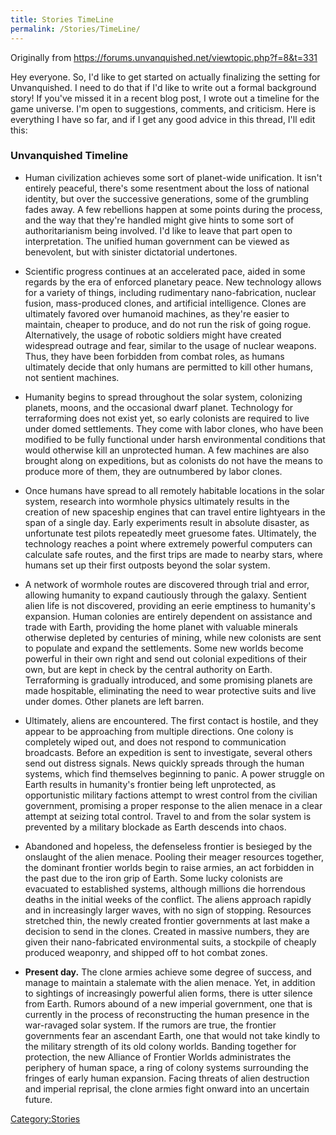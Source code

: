 ```yaml
---
title: Stories TimeLine
permalink: /Stories/TimeLine/
---
```


Originally from
<https://forums.unvanquished.net/viewtopic.php?f=8&t=331>

Hey everyone. So, I'd like to get started on actually finalizing the
setting for Unvanquished. I need to do that if I'd like to write out a
formal background story! If you've missed it in a recent blog post, I
wrote out a timeline for the game universe. I'm open to suggestions,
comments, and criticism. Here is everything I have so far, and if I get
any good advice in this thread, I'll edit this:

### Unvanquished Timeline

- Human civilization achieves some sort of planet-wide unification. It
  isn't entirely peaceful, there's some resentment about the loss of
  national identity, but over the successive generations, some of the
  grumbling fades away. A few rebellions happen at some points during
  the process, and the way that they're handled might give hints to some
  sort of authoritarianism being involved. I'd like to leave that part
  open to interpretation. The unified human government can be viewed as
  benevolent, but with sinister dictatorial undertones.

<!-- -->

- Scientific progress continues at an accelerated pace, aided in some
  regards by the era of enforced planetary peace. New technology allows
  for a variety of things, including rudimentary nano-fabrication,
  nuclear fusion, mass-produced clones, and artificial intelligence.
  Clones are ultimately favored over humanoid machines, as they're
  easier to maintain, cheaper to produce, and do not run the risk of
  going rogue. Alternatively, the usage of robotic soldiers might have
  created widespread outrage and fear, similar to the usage of nuclear
  weapons. Thus, they have been forbidden from combat roles, as humans
  ultimately decide that only humans are permitted to kill other humans,
  not sentient machines.

<!-- -->

- Humanity begins to spread throughout the solar system, colonizing
  planets, moons, and the occasional dwarf planet. Technology for
  terraforming does not exist yet, so early colonists are required to
  live under domed settlements. They come with labor clones, who have
  been modified to be fully functional under harsh environmental
  conditions that would otherwise kill an unprotected human. A few
  machines are also brought along on expeditions, but as colonists do
  not have the means to produce more of them, they are outnumbered by
  labor clones.

<!-- -->

- Once humans have spread to all remotely habitable locations in the
  solar system, research into wormhole physics ultimately results in the
  creation of new spaceship engines that can travel entire lightyears in
  the span of a single day. Early experiments result in absolute
  disaster, as unfortunate test pilots repeatedly meet gruesome fates.
  Ultimately, the technology reaches a point where extremely powerful
  computers can calculate safe routes, and the first trips are made to
  nearby stars, where humans set up their first outposts beyond the
  solar system.

<!-- -->

- A network of wormhole routes are discovered through trial and error,
  allowing humanity to expand cautiously through the galaxy. Sentient
  alien life is not discovered, providing an eerie emptiness to
  humanity's expansion. Human colonies are entirely dependent on
  assistance and trade with Earth, providing the home planet with
  valuable minerals otherwise depleted by centuries of mining, while new
  colonists are sent to populate and expand the settlements. Some new
  worlds become powerful in their own right and send out colonial
  expeditions of their own, but are kept in check by the central
  authority on Earth. Terraforming is gradually introduced, and some
  promising planets are made hospitable, eliminating the need to wear
  protective suits and live under domes. Other planets are left barren.

<!-- -->

- Ultimately, aliens are encountered. The first contact is hostile, and
  they appear to be approaching from multiple directions. One colony is
  completely wiped out, and does not respond to communication
  broadcasts. Before an expedition is sent to investigate, several
  others send out distress signals. News quickly spreads through the
  human systems, which find themselves beginning to panic. A power
  struggle on Earth results in humanity's frontier being left
  unprotected, as opportunistic military factions attempt to wrest
  control from the civilian government, promising a proper response to
  the alien menace in a clear attempt at seizing total control. Travel
  to and from the solar system is prevented by a military blockade as
  Earth descends into chaos.

<!-- -->

- Abandoned and hopeless, the defenseless frontier is besieged by the
  onslaught of the alien menace. Pooling their meager resources
  together, the dominant frontier worlds begin to raise armies, an act
  forbidden in the past due to the iron grip of Earth. Some lucky
  colonists are evacuated to established systems, although millions die
  horrendous deaths in the initial weeks of the conflict. The aliens
  approach rapidly and in increasingly larger waves, with no sign of
  stopping. Resources stretched thin, the newly created frontier
  governments at last make a decision to send in the clones. Created in
  massive numbers, they are given their nano-fabricated environmental
  suits, a stockpile of cheaply produced weaponry, and shipped off to
  hot combat zones.

<!-- -->

- **Present day.** The clone armies achieve some degree of success, and
  manage to maintain a stalemate with the alien menace. Yet, in addition
  to sightings of increasingly powerful alien forms, there is utter
  silence from Earth. Rumors abound of a new imperial government, one
  that is currently in the process of reconstructing the human presence
  in the war-ravaged solar system. If the rumors are true, the frontier
  governments fear an ascendant Earth, one that would not take kindly to
  the military strength of its old colony worlds. Banding together for
  protection, the new Alliance of Frontier Worlds administrates the
  periphery of human space, a ring of colony systems surrounding the
  fringes of early human expansion. Facing threats of alien destruction
  and imperial reprisal, the clone armies fight onward into an uncertain
  future.

[Category:Stories](Category:Stories "wikilink")